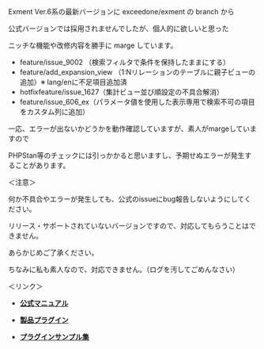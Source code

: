 Exment Ver.6系の最新バージョンに exceedone/exment の branch から

公式バージョンでは採用されませんでしたが、個人的に欲しいと思った

ニッチな機能や改修内容を勝手に marge しています。

- feature/issue_9002 （検索フィルタで条件を保持したままにする）
- feature/add_expansion_view （1:Nリレーションのテーブルに親子ビューの追加）※ lang/enに不足項目追加済
- hotfixfeature/issue_1627（集計ビュー並び順設定の不具合解消）
- feature/issue_606_ex（パラメータ値を使用した表示専用で検索不可の項目をカスタム列に追加）

一応、エラーが出ないかどうかを動作確認していますが、素人がmargeしていますので

PHPStan等のチェックには引っかかると思いますし、予期せぬエラーが発生することがあります。


＜注意＞

何か不具合やエラーが発生しても、公式のissueにbug報告しないようにしてください。

リリース・サポートされていないバージョンですので、対応してもらうことはできません。

あらかじめご了承ください。

ちなみに私も素人なので、対応できません。（ログを汚してごめんなさい）


＜リンク＞

- **[公式マニュアル](https://exment.net/docs/#/ja/)**

- **[製品プラグイン](https://github.com/exment-git/plugin-product/tree/main/document/PluginInvoiceDocument)**  

- **[プラグインサンプル集](https://github.com/exment-git/plugin-sample)**  
